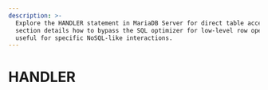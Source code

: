 ```yaml
---
description: >-
  Explore the HANDLER statement in MariaDB Server for direct table access. This
  section details how to bypass the SQL optimizer for low-level row operations,
  useful for specific NoSQL-like interactions.
---
```


# HANDLER

